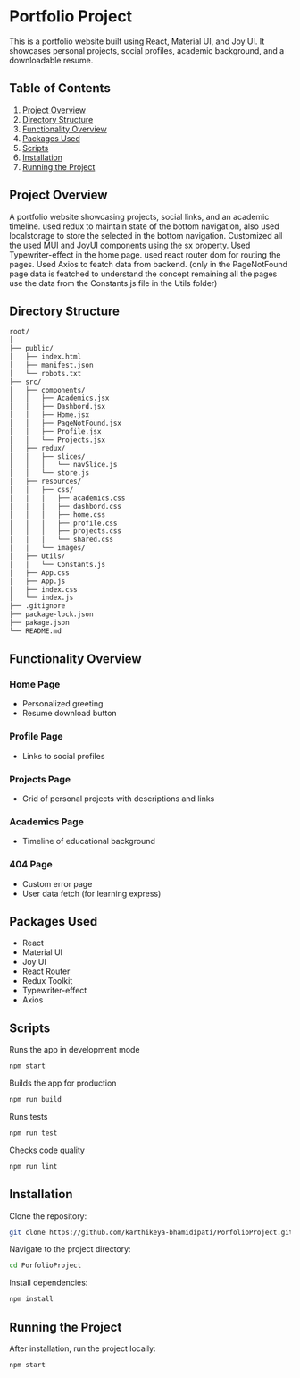 # Portfolio Project

This is a portfolio website built using React, Material UI, and Joy UI. It showcases personal projects, social profiles, academic background, and a downloadable resume.

## Table of Contents

1. [Project Overview](#project-overview)
2. [Directory Structure](#directory-structure)
3. [Functionality Overview](#functionality-overview)
4. [Packages Used](#packages-used)
5. [Scripts](#scripts)
6. [Installation](#installation)
7. [Running the Project](#running-the-project)

## Project Overview

A portfolio website showcasing projects, social links, and an academic timeline. used redux to maintain state of the bottom navigation, also used localstorage to store the selected in the bottom navigation. Customized all the used MUI and JoyUI components using the sx property. Used Typewriter-effect in the home page. used react router dom for routing the pages. Used Axios to featch data from backend. (only in the PageNotFound page data is featched to understand the concept remaining all the pages use the data from the Constants.js file in the Utils folder)

## Directory Structure

```bash
root/
│
├── public/
│   ├── index.html
│   ├── manifest.json
│   └── robots.txt
├── src/
│   ├── components/
│   │   ├── Academics.jsx
│   │   ├── Dashbord.jsx
│   │   ├── Home.jsx
│   │   ├── PageNotFound.jsx
│   │   ├── Profile.jsx
│   │   └── Projects.jsx
│   ├── redux/
│   │   ├── slices/
│   │   │   └── navSlice.js
│   │   └── store.js
│   ├── resources/
│   │   ├── css/
│   │   │   ├── academics.css
│   │   │   ├── dashbord.css
│   │   │   ├── home.css
│   │   │   ├── profile.css
│   │   │   ├── projects.css
│   │   │   └── shared.css
│   │   └── images/
│   ├── Utils/
│   │   └── Constants.js
│   ├── App.css
│   ├── App.js
│   ├── index.css
│   └── index.js
├── .gitignore
├── package-lock.json
├── pakage.json
└── README.md
```

## Functionality Overview

### Home Page

- Personalized greeting
- Resume download button

### Profile Page

- Links to social profiles

### Projects Page

- Grid of personal projects with descriptions and links

### Academics Page

- Timeline of educational background

### 404 Page

- Custom error page
- User data fetch (for learning express)

## Packages Used

- React
- Material UI
- Joy UI
- React Router
- Redux Toolkit
- Typewriter-effect
- Axios

## Scripts

Runs the app in development mode

```bash
npm start
```

Builds the app for production

```bash
npm run build
```

Runs tests

```bash
npm run test
```

Checks code quality

```bash
npm run lint
```

## Installation

Clone the repository:

```bash
git clone https://github.com/karthikeya-bhamidipati/PorfolioProject.git
```

Navigate to the project directory:

```bash
cd PorfolioProject
```

Install dependencies:

```bash
npm install
```

## Running the Project

After installation, run the project locally:

```bash
npm start